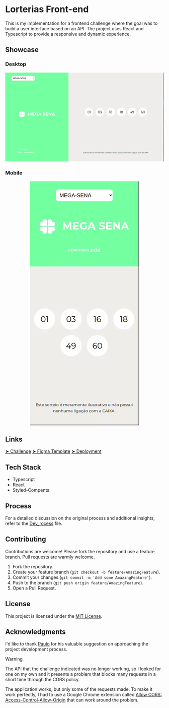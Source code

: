 # Lorterias Front-end

This is my implementation for a frontend challenge where the goal was to build a user interface based on an API. The project uses React and Typescript to provide a responsive and dynamic experience.

## Showcase

### Desktop

![Desktop](./docs/desktop.gif)

### Mobile

<p align="center">
<img src="./docs/mobile.gif">
</p>

## Links

[➤ Challenge](https://github.com/brainnco-exs/readme-frontend?tab=readme-ov-file)
[➤ Figma Template](https://www.figma.com/design/H2qrYBCFMf4didYmxRwTxP/Brainn-Frontend-Challenge?node-id=1-2&t=ytWXpCHH0ynZNf7f-0)
[➤ Deployment](https://megasena-frontend.vercel.app/)

## Tech Stack

- Typescript
- React
- Styled-Compents

## Process

For a detailed discussion on the original process and additional insights, refer to the [Dev_rocess](docs/Dev_process.md) file.

## Contributing

Contributions are welcome! Please fork the repository and use a feature branch. Pull requests are warmly welcome.

1. Fork the repository.
2. Create your feature branch (`git checkout -b feature/AmazingFeature`).
3. Commit your changes (`git commit -m 'Add some AmazingFeature'`).
4. Push to the branch (`git push origin feature/AmazingFeature`).
5. Open a Pull Request.

## License

This project is licensed under the [MIT License](LICENSE).

## Acknowledgments

I'd like to thank [Paulo](https://github.com/PauloHFS) for his valuable suggestion on approaching the project development process.

> [!WARNING]
> The API that the challenge indicated was no longer working, so I looked for one on my own and it presents a problem that blocks many requests in a short time through the CORS policy.
>
> The application works, but only some of the requests made. To make it work perfectly, I had to use a Google Chrome extension called [Allow CORS: Access-Control-Allow-Origin](https://chromewebstore.google.com/detail/allow-cors-access-control/lhobafahddgcelffkeicbaginigeejlf?hl=pt-BR) that can work around the problem.
